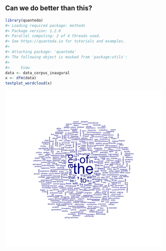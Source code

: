 


## Can we do better than this?


```r
library(quanteda)
#> Loading required package: methods
#> Package version: 1.2.0
#> Parallel computing: 2 of 4 threads used.
#> See https://quanteda.io for tutorials and examples.
#> 
#> Attaching package: 'quanteda'
#> The following object is masked from 'package:utils':
#> 
#>     View
data <- data_corpus_inaugural
x <- dfm(data)
textplot_wordcloud(x)
```

![plot of chunk unnamed-chunk-2](patrick-unnamed-chunk-2-1.png)
